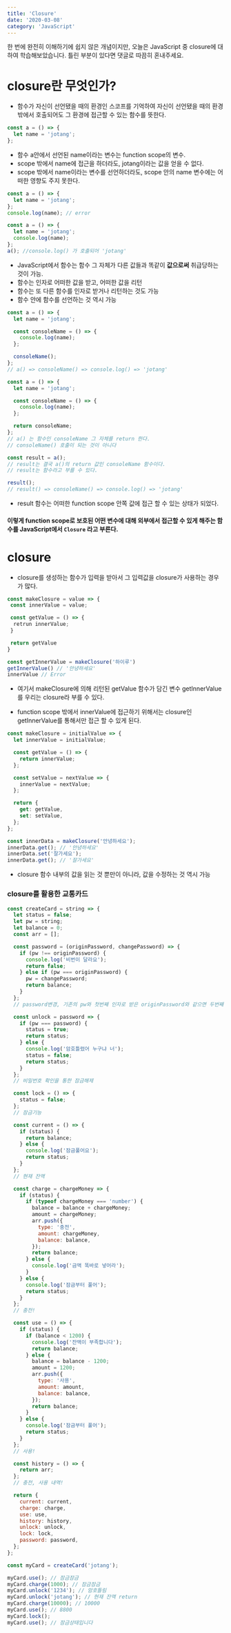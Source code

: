 ```yaml
---
title: 'Closure'
date: '2020-03-08'
category: 'JavaScript'
---
```


한 번에 완전히 이해하기에 쉽지 않은 개념이지만, 오늘은 JavaScript 중 closure에 대하여 학습해보았습니다. 틀린 부분이 있다면 댓글로 따끔히 혼내주세요.

# closure란 무엇인가?

- 함수가 자신이 선언됐을 때의 환경인 스코프를 기억하여 자신이 선언됐을 때의 환경 밖에서 호출되어도 그 환경에 접근할 수 있는 함수를 뜻한다.

```js
const a = () => {
  let name = 'jotang';
};
```

- 함수 a안에서 선언된 name이라는 변수는 function scope의 변수.
- scope 밖에서 name에 접근을 하더라도, jotang이라는 값을 얻을 수 없다.
- scope 밖에서 name이라는 변수를 선언하더라도, scope 안의 name 변수에는 어떠한 영향도 주지 못한다.

```js
const a = () => {
  let name = 'jotang';
};
console.log(name); // error

const a = () => {
  let name = 'jotang';
  console.log(name);
};
a(); //console.log() 가 호출되어 'jotang'
```

- JavaScript에서 함수는 함수 그 자체가 다른 값들과 똑같이 **값으로써** 취급당하는 것이 가능.
- 함수는 인자로 어떠한 값을 받고, 어떠한 값을 리턴
- 함수는 또 다른 함수를 인자로 받거나 리턴하는 것도 가능
- 함수 안에 함수를 선언하는 것 역시 가능

```js
const a = () => {
  let name = 'jotang';

  const consoleName = () => {
    console.log(name);
  };

  consoleName();
};
// a() => consoleName() => console.log() => 'jotang'
```

```js
const a = () => {
  let name = 'jotang';

  const consoleName = () => {
    console.log(name);
  };

  return consoleName;
};
// a() 는 함수인 consoleName 그 자체를 return 한다.
// consoleName() 호출이 되는 것이 아니다

const result = a();
// result는 결국 a()의 return 값인 consoleName 함수이다.
// result는 함수라고 부를 수 있다.

result();
// result() => consoleName() => console.log() => 'jotang'
```

- result 함수는 어떠한 function scope 안쪽 값에 접근 할 수 있는 상태가 되었다.

#### 이렇게 function scope로 보호된 어떤 변수에 대해 외부에서 접근할 수 있게 해주는 함수를 JavaScript에서 `Closure` 라고 부른다.

# closure

- closure를 생성하는 함수가 입력을 받아서 그 입력값을 closure가 사용하는 경우가 많다.

```js
const makeClosure = value => {
 const innerValue = value;

 const getValue = () => {
  retrun innerValue;
 }

 return getValue
}

const getInnerValue = makeClosure('하이루')
getInnerValue() // '안녕하세요'
innerValue // Error
```

- 여기서 makeClosure에 의해 리턴된 getValue 함수가 담긴 변수 getInnerValue를 우리는 closure라 부를 수 있다.

- function scope 밖에서 innerValue에 접근하기 위해서는 closure인 getInnerValue를 통해서만 접근 할 수 있게 된다.

```js
const makeClosure = initialValue => {
  let innerValue = initialValue;

  const getValue = () => {
    return innerValue;
  };

  const setValue = nextValue => {
    innerValue = nextValue;
  };

  return {
    get: getValue,
    set: setValue,
  };
};

const innerData = makeClosure('안녕하세요');
innerData.get(); // '안녕하세요'
innerData.set('잘가세요');
innerData.get(); // '잘가세요'
```

- closure 함수 내부의 값을 읽는 것 뿐만이 아니라, 값을 수정하는 것 역시 가능

### closure를 활용한 교통카드

```js
const createCard = string => {
  let status = false;
  let pw = string;
  let balance = 0;
  const arr = [];

  const password = (originPassword, changePassword) => {
    if (pw !== originPassword) {
      console.log('비번이 달라요');
      return false;
    } else if (pw === originPassword) {
      pw = changePassword;
      return balance;
    }
  };
  // password변경, 기존의 pw와 첫번째 인자로 받은 originPassword와 같으면 두번째 인자로 받은 changePassword로 변경

  const unlock = password => {
    if (pw === password) {
      status = true;
      return status;
    } else {
      console.log('암호틀렸어 누구냐 너');
      status = false;
      return status;
    }
  };
  // 비밀번호 확인을 통한 잠금해제

  const lock = () => {
    status = false;
  };
  // 잠금기능

  const current = () => {
    if (status) {
      return balance;
    } else {
      console.log('잠금풀어요');
      return status;
    }
  };
  // 현재 잔액

  const charge = chargeMoney => {
    if (status) {
      if (typeof chargeMoney === 'number') {
        balance = balance + chargeMoney;
        amount = chargeMoney;
        arr.push({
          type: '충전',
          amount: chargeMoney,
          balance: balance,
        });
        return balance;
      } else {
        console.log('금액 똑바로 넣어라');
      }
    } else {
      console.log('잠금부터 풀어');
      return status;
    }
  };
  // 충전!

  const use = () => {
    if (status) {
      if (balance < 1200) {
        console.log('잔액이 부족합니다');
        return balance;
      } else {
        balance = balance - 1200;
        amount = 1200;
        arr.push({
          type: '사용',
          amount: amount,
          balance: balance,
        });
        return balance;
      }
    } else {
      console.log('잠금부터 풀어');
      return status;
    }
  };
  // 사용!

  const history = () => {
    return arr;
  };
  // 충전, 사용 내역!

  return {
    current: current,
    charge: charge,
    use: use,
    history: history,
    unlock: unlock,
    lock: lock,
    password: password,
  };
};

const myCard = createCard('jotang');

myCard.use(); // 잠금잠금
myCard.charge(1000); // 잠금잠금
myCard.unlock('1234'); // 암호틀림
myCard.unlock('jotang'); // 현재 잔액 return
myCard.charge(10000); // 10000
myCard.use(); // 8800
myCard.lock();
myCard.use(); // 잠금상태입니다
```
